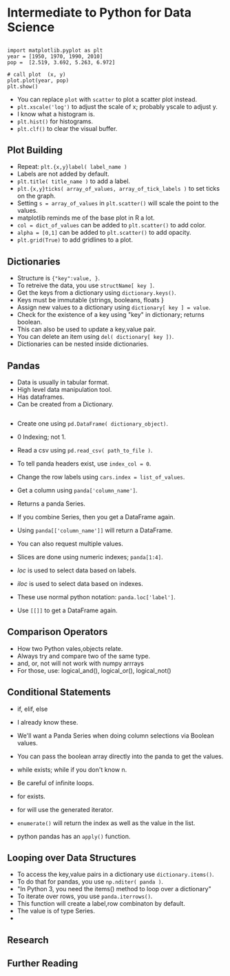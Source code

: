 # Intermediate to Python for Data Science
## 

```
import matplotlib.pyplot as plt
year = [1950, 1970, 1990, 2010]
pop =  [2.519, 3.692, 5.263, 6.972]

# call plot  (x, y)
plot.plot(year, pop)
plt.show()
```

- You can replace `plot` with `scatter` to plot a scatter plot instead.
- `plt.xscale('log')` to adjust the scale of x; probably yscale to adjust y.
- I know what a histogram is.
- `plt.hist()` for histograms.
- `plt.clf()` to clear the visual buffer.

## Plot Building
- Repeat: `plt.{x,y}label( label_name )`
- Labels are not added by default.
- `plt.title( title_name )` to add a label.
- `plt.{x,y}ticks( array_of_values, array_of_tick_labels )` to set ticks on the graph.
- Setting `s = array_of_values` in `plt.scatter()` will scale the point to the values.
- matplotlib reminds me of the base plot in R a lot.
- `col = dict_of_values` can be added to `plt.scatter()` to add color.
- `alpha = [0,1]` can be added to `plt.scatter()` to add opacity.
- `plt.grid(True)` to add gridlines to a plot.

## Dictionaries
- Structure is `{"key":value, }`.
- To retreive the data, you use `structName[ key ]`.
- Get the keys from a dictionary using `dictionary.keys()`.
- Keys must be immutable {strings, booleans, floats }
- Assign new values to a dictionary using `dictionary[ key ] = value`.
- Check for the existence of a key using "key" in dictionary; returns boolean.
- This can also be used to update a key,value pair.
- You can delete an item using `del( dictionary[ key ])`.
- Dictionaries can be nested inside dictionaries.


## Pandas
- Data is usually in tabular format.
- High level data manipulation tool.
- Has dataframes.
- Can be created from a Dictionary.
```

```
- Create one using `pd.DataFrame( dictionary_object)`.
- 0 Indexing; not 1.
- Read a csv using `pd.read_csv( path_to_file )`.
- To tell panda headers exist, use `index_col = 0`.
- Change the row labels using `cars.index = list_of_values`.


- Get a column using `panda['column_name']`.
- Returns a panda Series.
- If you combine Series, then you get a DataFrame again.
- Using `panda[['column_name']]` will return a DataFrame.
- You can also request multiple values.
- Slices are done using numeric indexes; `panda[1:4]`.
- *loc* is used to select data based on labels.
- *iloc* is used to select data based on indexes.
- These use normal python notation: `panda.loc['label']`.
- Use `[[]]` to get a DataFrame again.

## Comparison Operators
- How two Python vales,objects relate.
- Always try and compare two of the same type.
- and, or, not will not work with numpy arrrays
- For those, use: logical_and(), logical_or(), logical_not()

## Conditional Statements
- if, elif, else
- I already know these.

- We'll want a Panda Series when doing column selections via Boolean values.
- You can pass the boolean array directly into the panda to get the values.
- while exists; while if you don't know n.
- Be careful of infinite loops.

- for exists.
- for will use the generated iterator.
- `enumerate()` will return the index as well as the value in the list.
- python pandas has an `apply()` function.


## Looping over Data Structures
- To access the key,value pairs in a dictionary use `dictionary.items()`.
- To do that for pandas, you use `np.nditer( panda )`.
- "In Python 3, you need the items() method to loop over a dictionary"
- To iterate over rows, you use `panda.iterrows()`.
- This function will create a label,row combinaton by default.
- The value is of type Series.
- 

## Research

## Further Reading
